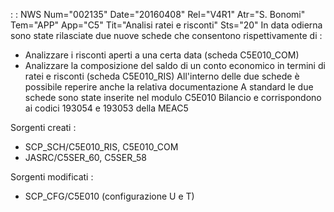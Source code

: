  :  : NWS Num="002135" Date="20160408" Rel="V4R1" Atr="S. Bonomi" Tem="APP" App="C5" Tit="Analisi ratei e risconti" Sts="20"
In data odierna sono state rilasciate due nuove schede che consentono rispettivamente di : 
* Analizzare i risconti aperti a una certa data (scheda C5E010_COM)
* Analizzare la composizione del saldo di un conto economico in termini di ratei e risconti (scheda
  C5E010_RIS)
All'interno delle due schede è possibile reperire anche la relativa documentazione 
A standard le due schede sono state inserite nel modulo C5E010 Bilancio e corrispondono ai codici 193054 e 193053 della MEAC5

Sorgenti creati : 
* SCP_SCH/C5E010_RIS, C5E010_COM
* JASRC/C5SER_60, C5SER_58

Sorgenti modificati : 
* SCP_CFG/C5E010 (configurazione U e T)

